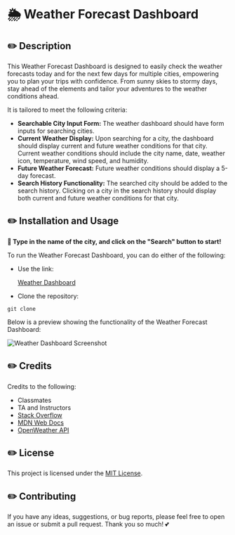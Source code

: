 # 🌦️ Weather Forecast Dashboard

## ✏️ Description

This Weather Forecast Dashboard is designed to easily check the weather forecasts today and for the next few days for multiple cities, empowering you to plan your trips with confidence. From sunny skies to stormy days, stay ahead of the elements and tailor your adventures to the weather conditions ahead.

It is tailored to meet the following criteria:

- **Searchable City Input Form:** The weather dashboard should have form inputs for searching cities.
- **Current Weather Display:** Upon searching for a city, the dashboard should display current and future weather conditions for that city. Current weather conditions should include the city name, date, weather icon, temperature, wind speed, and humidity.
- **Future Weather Forecast:** Future weather conditions should display a 5-day forecast.
- **Search History Functionality:** The searched city should be added to the search history. Clicking on a city in the search history should display both current and future weather conditions for that city.


## ✏️ Installation and Usage

**💭 Type in the name of the city, and click on the "Search" button to start!**

To run the Weather Forecast Dashboard, you can do either of the following:

* Use the link:
  
  [Weather Dashboard]()

* Clone the repository:
```
git clone
```

Below is a preview showing the functionality of the Weather Forecast Dashboard:

![Weather Dashboard Screenshot]()


## ✏️ Credits

Credits to the following:

- Classmates
- TA and Instructors
- [Stack Overflow](https://stackoverflow.com/?newreg=f63e9ea2d90e48e6b29cd0118dd59f99)
- [MDN Web Docs](https://developer.mozilla.org/en-US/)
- [OpenWeather API](https://home.openweathermap.org/)

## ✏️ License

This project is licensed under the [MIT License](https://opensource.org/licenses/MIT).


## ✏️ Contributing

If you have any ideas, suggestions, or bug reports, please feel free to open an issue or submit a pull request. Thank you so much! 💕